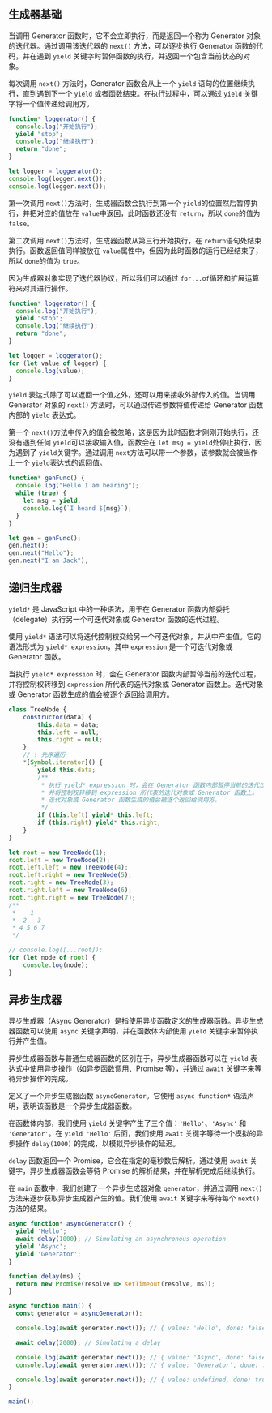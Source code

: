 ## 生成器基础

当调用 Generator 函数时，它不会立即执行，而是返回一个称为 Generator 对象的迭代器。通过调用该迭代器的 `next()` 方法，可以逐步执行 Generator 函数的代码，并在遇到 `yield` 关键字时暂停函数的执行，并返回一个包含当前状态的对象。

每次调用 `next()` 方法时，Generator 函数会从上一个 `yield` 语句的位置继续执行，直到遇到下一个 `yield` 或者函数结束。在执行过程中，可以通过 `yield` 关键字将一个值传递给调用方。

```JavaScript
function* loggerator() {
  console.log("开始执行");
  yield "stop";
  console.log("继续执行");
  return "done";
}

let logger = loggerator();
console.log(logger.next());
console.log(logger.next());
```

第一次调用 `next()`方法时，生成器函数会执行到第一个 `yield`的位置然后暂停执行，并把对应的值放在 `value`中返回，此时函数还没有 `return`，所以 `done`的值为 `false`。

第二次调用 `next()`方法时，生成器函数从第三行开始执行，在 `return`语句处结束执行。函数返回值同样被放在 `value`属性中，但因为此时函数的运行已经结束了，所以 `done`的值为 `true`。

因为生成器对象实现了迭代器协议，所以我们可以通过 `for...of`循环和扩展运算符来对其进行操作。

```javascript
function* loggerator() {
  console.log("开始执行");
  yield "stop";
  console.log("继续执行");
  return "done";
}

let logger = loggerator();
for (let value of logger) {
  console.log(value);
}
```

`yield` 表达式除了可以返回一个值之外，还可以用来接收外部传入的值。当调用 Generator 对象的 `next()` 方法时，可以通过传递参数将值传递给 Generator 函数内部的 `yield` 表达式。

第一个 `next()`方法中传入的值会被忽略，这是因为此时函数才刚刚开始执行，还没有遇到任何 `yield`可以接收输入值，函数会在 `let msg = yield`处停止执行，因为遇到了 `yield`关键字。通过调用 `next`方法可以带一个参数，该参数就会被当作上一个 `yield`表达式的返回值。

```javascript
function* genFunc() {
  console.log("Hello I am hearing");
  while (true) {
    let msg = yield;
    console.log(`I heard ${msg}`);
  }
}

let gen = genFunc();
gen.next();
gen.next("Hello");
gen.next("I am Jack");
```

## 递归生成器

`yield*` 是 JavaScript 中的一种语法，用于在 Generator 函数内部委托（delegate）执行另一个可迭代对象或 Generator 函数的迭代过程。

使用 `yield*` 语法可以将迭代控制权交给另一个可迭代对象，并从中产生值。它的语法形式为 `yield* expression`，其中 `expression` 是一个可迭代对象或 Generator 函数。

当执行 `yield* expression` 时，会在 Generator 函数内部暂停当前的迭代过程，并将控制权转移到 `expression` 所代表的迭代对象或 Generator 函数上。迭代对象或 Generator 函数生成的值会被逐个返回给调用方。

```JavaScript
class TreeNode {
    constructor(data) {
        this.data = data;
        this.left = null;
        this.right = null;
    }
    // ! 先序遍历
    *[Symbol.iterator]() {
        yield this.data;
        /**
         * 执行 yield* expression 时，会在 Generator 函数内部暂停当前的迭代过程，
         * 并将控制权转移到 expression 所代表的迭代对象或 Generator 函数上。
         * 迭代对象或 Generator 函数生成的值会被逐个返回给调用方。
         */
        if (this.left) yield* this.left;
        if (this.right) yield* this.right;
    }
}

let root = new TreeNode(1);
root.left = new TreeNode(2);
root.left.left = new TreeNode(4);
root.left.right = new TreeNode(5);
root.right = new TreeNode(3);
root.right.left = new TreeNode(6);
root.right.right = new TreeNode(7);
/**
 *    1
 *  2   3
 * 4 5 6 7
 */

// console.log([...root]);
for (let node of root) {
    console.log(node);
}
```

## 异步生成器

异步生成器（Async Generator）是指使用异步函数定义的生成器函数。异步生成器函数可以使用 `async` 关键字声明，并在函数体内部使用 `yield` 关键字来暂停执行并产生值。

异步生成器函数与普通生成器函数的区别在于，异步生成器函数可以在 `yield` 表达式中使用异步操作（如异步函数调用、Promise 等），并通过 `await` 关键字来等待异步操作的完成。

定义了一个异步生成器函数 `asyncGenerator`。它使用 `async function*` 语法声明，表明该函数是一个异步生成器函数。

在函数体内部，我们使用 `yield` 关键字产生了三个值：`'Hello'`、`'Async'` 和 `'Generator'`。在 `yield 'Hello'` 后面，我们使用 `await` 关键字等待一个模拟的异步操作 `delay(1000)` 的完成，以模拟异步操作的延迟。

`delay` 函数返回一个 Promise，它会在指定的毫秒数后解析。通过使用 `await` 关键字，异步生成器函数会等待 Promise 的解析结果，并在解析完成后继续执行。

在 `main` 函数中，我们创建了一个异步生成器对象 `generator`，并通过调用 `next()` 方法来逐步获取异步生成器产生的值。我们使用 `await` 关键字来等待每个 `next()` 方法的结果。

```JavaScript
async function* asyncGenerator() {
  yield 'Hello';
  await delay(1000); // Simulating an asynchronous operation
  yield 'Async';
  yield 'Generator';
}

function delay(ms) {
  return new Promise(resolve => setTimeout(resolve, ms));
}

async function main() {
  const generator = asyncGenerator();

  console.log(await generator.next()); // { value: 'Hello', done: false }

  await delay(2000); // Simulating a delay

  console.log(await generator.next()); // { value: 'Async', done: false }
  console.log(await generator.next()); // { value: 'Generator', done: false }

  console.log(await generator.next()); // { value: undefined, done: true }
}

main();
```
